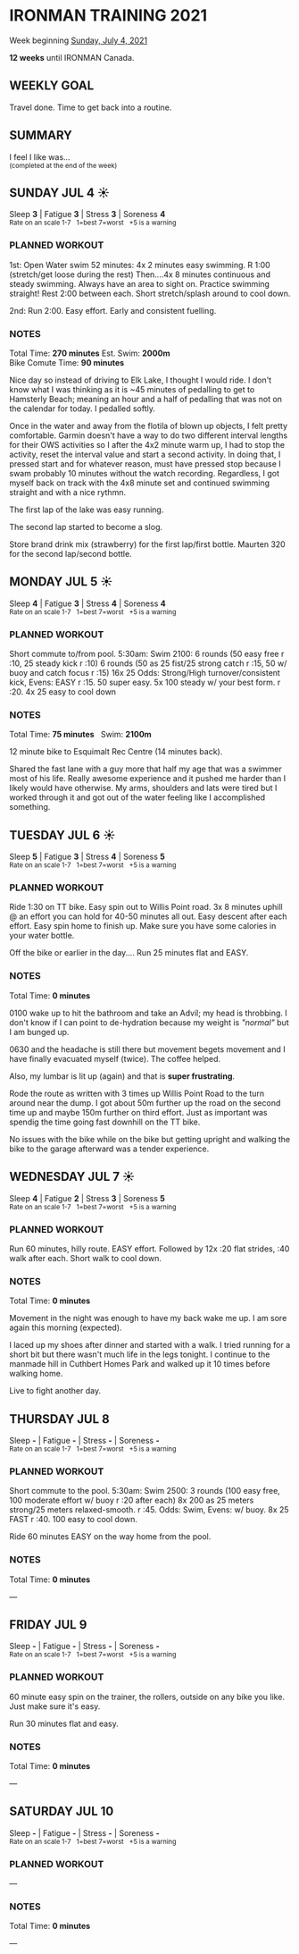 # IRONMAN TRAINING 2021
Week beginning [Sunday, July 4, 2021](javascript:flick('sun');)

**12 weeks** until IRONMAN Canada.

## WEEKLY GOAL
Travel done.  Time to get back into a routine.

## SUMMARY
I feel I like was...  
<sup>(completed at the end of the week)</sup>
<!--OVERTRAINING|ON THE EDGE|STAYING CONSISTENT|LAGGING A BIT-->


<!---->
## SUNDAY JUL 4 ☀️
Sleep **3** | Fatigue **3** | Stress **3** | Soreness **4**  
<sup>Rate on an scale 1-7 &nbsp; 1=best 7=worst &nbsp; +5 is a warning</sup>

### PLANNED WORKOUT
1st: Open Water swim 52 minutes: 
4x 2 minutes easy swimming. R 1:00 (stretch/get loose during the rest) 
Then....4x 8 minutes continuous and steady swimming. Always have an area to sight on. Practice swimming straight!
Rest 2:00 between each. Short stretch/splash around to cool down. 

2nd: Run 2:00. Easy effort. Early and consistent fuelling.

### NOTES
Total Time: **270 minutes**  Est. Swim: **2000m**  
Bike Comute Time: **90 minutes**

Nice day so instead of driving to Elk Lake, I thought I would ride.  I don't know what I was thinking as it is ~45 minutes of pedalling to get to Hamsterly Beach; meaning an hour and a half of pedalling that was not on the calendar for today.  I pedalled softly.
<!---->
Once in the water and away from the flotila of blown up objects, I felt pretty comfortable.  Garmin doesn't have a way to do two different interval lengths for their OWS activities so I after the 4x2 minute warm up, I had to stop the activity, reset the interval value and start a second activity.  In doing that, I pressed start and for whatever reason, must have pressed stop because I swam probably 10 minutes without the watch recording.  Regardless, I got myself back on track with the 4x8 minute set and continued swimming straight and with a nice rythmn.

The first lap of the lake was easy running.

The second lap started to become a slog.

Store brand drink mix (strawberry) for the first lap/first bottle.  Maurten 320 for the second lap/second bottle.

<!---->
## MONDAY JUL 5 ☀️
Sleep **4** | Fatigue **3** | Stress **4** | Soreness **4**  
<sup>Rate on an scale 1-7 &nbsp; 1=best 7=worst &nbsp; +5 is a warning</sup>

### PLANNED WORKOUT
Short commute to/from pool. 
5:30am: Swim 2100: 
6 rounds (50 easy free r :10, 25 steady kick r :10)
6 rounds (50 as 25 fist/25 strong catch r :15, 50 w/ buoy and catch focus r :15)
16x 25 Odds: Strong/High turnover/consistent kick, Evens: EASY r :15. 
50 super easy. 
5x 100 steady w/ your best form. r :20. 
4x 25 easy to cool down

### NOTES
Total Time: **75 minutes** &nbsp; Swim: **2100m**

12 minute bike to Esquimalt Rec Centre (14 minutes back).

Shared the fast lane with a guy more that half my age that was a swimmer most of his life.  Really awesome experience and it pushed me harder than I likely would have otherwise.  My arms, shoulders and lats were tired but I worked through it and got out of the water feeling like I accomplished something.

<!---->
## TUESDAY JUL 6 ☀️
Sleep **5** | Fatigue **3** | Stress **4** | Soreness **5**  
<sup>Rate on an scale 1-7 &nbsp; 1=best 7=worst &nbsp; +5 is a warning</sup>

### PLANNED WORKOUT
Ride 1:30 on TT bike. Easy spin out to Willis Point road. 3x 8 minutes uphill @ an effort you can hold for 40-50 minutes all out. Easy descent after each effort. Easy spin home to finish up. 
Make sure you have some calories in your water bottle.

Off the bike or earlier in the day.... Run 25 minutes flat and EASY.

### NOTES
Total Time: **0 minutes**

0100 wake up to hit the bathroom and take an Advil; my head is throbbing.  I don't know if I can point to de-hydration because my weight is _"normal"_ but I am bunged up.

0630 and the headache is still there but movement begets movement and I have    finally evacuated myself (twice).  The coffee helped.
<!---->
Also, my lumbar is lit up (again) and that is **super frustrating**.

Rode the route as written with 3 times up Willis Point Road to the turn around near the dump.  I got about 50m further up the road on the second time up and maybe 150m further on third effort.  Just as important was spendig the time going fast downhill on the TT bike.

No issues with the bike while on the bike but getting upright and walking the bike to the garage afterward was a tender experience.

<!---->
## WEDNESDAY JUL 7 ☀️
Sleep **4** | Fatigue **2** | Stress **3** | Soreness **5**  
<sup>Rate on an scale 1-7 &nbsp; 1=best 7=worst &nbsp; +5 is a warning</sup>

### PLANNED WORKOUT
Run 60 minutes, hilly route. EASY effort. 
Followed by 12x :20 flat strides, :40 walk after each. Short walk to cool down.

### NOTES
Total Time: **0 minutes**

Movement in the night was enough to have my back wake me up.  I am sore again this morning (expected).

I laced up my shoes after dinner and started with a walk.  I tried running for a short bit but there wasn't much life in the legs tonight.  I continue to the manmade hill in Cuthbert Homes Park and walked up it 10 times before walking home.  

Live to fight another day.
<!---->
## THURSDAY JUL 8
Sleep **-** | Fatigue **-** | Stress **-** | Soreness **-**  
<sup>Rate on an scale 1-7 &nbsp; 1=best 7=worst &nbsp; +5 is a warning</sup>

### PLANNED WORKOUT
Short commute to the pool. 
5:30am: Swim 2500: 
3 rounds (100 easy free, 100 moderate effort w/ buoy r :20 after each) 
8x 200 as 25 meters strong/25 meters relaxed-smooth. r :45. Odds: Swim, Evens: w/ buoy. 
8x 25 FAST r :40. 
100 easy to cool down.

Ride 60 minutes EASY on the way home from the pool.

### NOTES
Total Time: **0 minutes**

&mdash; 


<!---->
## FRIDAY JUL 9
Sleep **-** | Fatigue **-** | Stress **-** | Soreness **-**  
<sup>Rate on an scale 1-7 &nbsp; 1=best 7=worst &nbsp; +5 is a warning</sup>

### PLANNED WORKOUT
60 minute easy spin on the trainer, the rollers, outside on any bike you like. Just make sure it's easy.

Run 30 minutes flat and easy.

### NOTES
Total Time: **0 minutes**

&mdash; 


<!---->
## SATURDAY JUL 10
Sleep **-** | Fatigue **-** | Stress **-** | Soreness **-**  
<sup>Rate on an scale 1-7 &nbsp; 1=best 7=worst &nbsp; +5 is a warning</sup>

### PLANNED WORKOUT
&mdash; 

### NOTES
Total Time: **0 minutes**

&mdash;